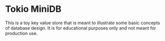 # Tokio MiniDB

This is a toy key value store that is meant to illustrate some basic concepts of database design. It is for educational
purposes only and not meant for production use.
